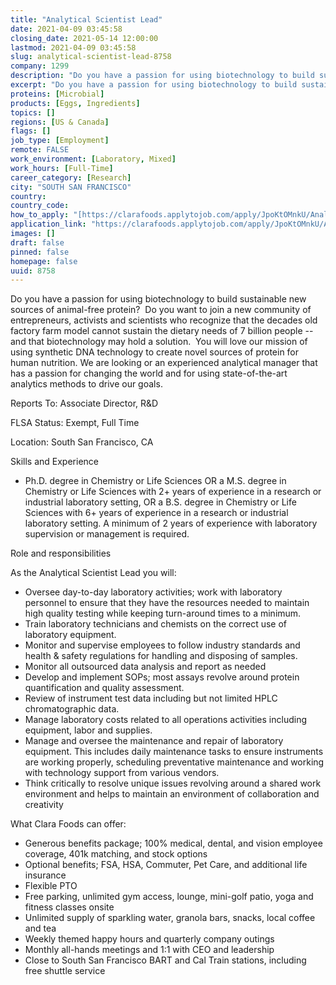 ```yaml
---
title: "Analytical Scientist Lead"
date: 2021-04-09 03:45:58
closing_date: 2021-05-14 12:00:00
lastmod: 2021-04-09 03:45:58
slug: analytical-scientist-lead-8758
company: 1299
description: "Do you have a passion for using biotechnology to build sustainable new sources of animal-free protein?  Do you want to join a new community of entrepreneurs, activists and scientists who recognize that the decades old factory farm model cannot sustain the dietary needs of 7 billion people – and that biotechnology may hold a solution.  You will love our mission of using synthetic DNA technology to create novel sources of protein for human nutrition."
excerpt: "Do you have a passion for using biotechnology to build sustainable new sources of animal-free protein?  Do you want to join a new community of entrepreneurs, activists and scientists who recognize that the decades old factory farm model cannot sustain the dietary needs of 7 billion people – and that biotechnology may hold a solution.  You will love our mission of using synthetic DNA technology to create novel sources of protein for human nutrition."
proteins: [Microbial]
products: [Eggs, Ingredients]
topics: []
regions: [US & Canada]
flags: []
job_type: [Employment]
remote: FALSE
work_environment: [Laboratory, Mixed]
work_hours: [Full-Time]
career_category: [Research]
city: "SOUTH SAN FRANCISCO"
country: 
country_code: 
how_to_apply: "[https://clarafoods.applytojob.com/apply/JpoKtOMnkU/Analytical-Scientist...](https://clarafoods.applytojob.com/apply/JpoKtOMnkU/Analytical-Scientist-Lead?source=proteinreport)"
application_link: "https://clarafoods.applytojob.com/apply/JpoKtOMnkU/Analytical-Scientist-Lead?source=proteinreport"
images: []
draft: false
pinned: false
homepage: false
uuid: 8758
---
```

Do you have a passion for using biotechnology to build sustainable new
sources of animal-free protein?  Do you want to join a new community of
entrepreneurs, activists and scientists who recognize that the decades
old factory farm model cannot sustain the dietary needs of 7 billion
people -- and that biotechnology may hold a solution.  You will love our
mission of using synthetic DNA technology to create novel sources of
protein for human nutrition. We are looking or an experienced analytical
manager that has a passion for changing the world and for using
state-of-the-art analytics methods to drive our goals.

Reports To: Associate Director, R&D

FLSA Status: Exempt, Full Time

Location: South San Francisco, CA

Skills and Experience

-   Ph.D. degree in Chemistry or Life Sciences OR a M.S. degree in
    Chemistry or Life Sciences with 2+ years of experience in a research
    or industrial laboratory setting, OR a B.S. degree in Chemistry or
    Life Sciences with 6+ years of experience in a research or
    industrial laboratory setting. A minimum of 2 years of experience
    with laboratory supervision or management is required.

Role and responsibilities

As the Analytical Scientist Lead you will:

-   Oversee day-to-day laboratory activities; work with laboratory
    personnel to ensure that they have the resources needed to maintain
    high quality testing while keeping turn-around times to a minimum.
-   Train laboratory technicians and chemists on the correct use of
    laboratory equipment.
-   Monitor and supervise employees to follow industry standards and
    health & safety regulations for handling and disposing of samples.
-   Monitor all outsourced data analysis and report as needed
-   Develop and implement SOPs; most assays revolve around protein
    quantification and quality assessment.
-   Review of instrument test data including but not limited HPLC
    chromatographic data.
-   Manage laboratory costs related to all operations activities
    including equipment, labor and supplies.
-   Manage and oversee the maintenance and repair of laboratory
    equipment. This includes daily maintenance tasks to ensure
    instruments are working properly, scheduling preventative
    maintenance and working with technology support from various
    vendors.
-   Think critically to resolve unique issues revolving around a shared
    work environment and helps to maintain an environment of
    collaboration and creativity

What Clara Foods can offer:

-   Generous benefits package; 100% medical, dental, and vision employee
    coverage, 401k matching, and stock options
-   Optional benefits; FSA, HSA, Commuter, Pet Care, and additional life
    insurance
-   Flexible PTO
-   Free parking, unlimited gym access, lounge, mini-golf patio, yoga
    and fitness classes onsite
-   Unlimited supply of sparkling water, granola bars, snacks, local
    coffee and tea
-   Weekly themed happy hours and quarterly company outings
-   Monthly all-hands meetings and 1:1 with CEO and leadership
-   Close to South San Francisco BART and Cal Train stations, including
    free shuttle service
